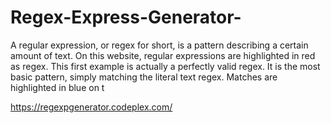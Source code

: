 # Regex-Express-Generator-
A regular expression, or regex for short, is a pattern describing a certain amount of text. On this website, regular expressions are highlighted in red as regex.  This first example is actually a perfectly valid regex. It is the most basic pattern, simply matching the literal text regex. Matches are highlighted in blue on t

https://regexpgenerator.codeplex.com/
